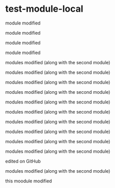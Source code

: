 # test-module-local

module modified

module modified

module modified

module modified

modules modified (along with the second module)

modules modified (along with the second module)

modules modified (along with the second module)

modules modified (along with the second module)

modules modified (along with the second module)

modules modified (along with the second module)

modules modified (along with the second module)

modules modified (along with the second module)

modules modified (along with the second module)

modules modified (along with the second module)

edited on GitHub

modules modified (along with the second module)

this moodule modified
